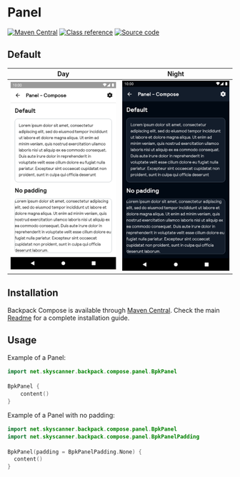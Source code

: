 # Panel

[![Maven Central](https://img.shields.io/maven-central/v/net.skyscanner.backpack/backpack-compose)](https://search.maven.org/artifact/net.skyscanner.backpack/backpack-compose)
[![Class reference](https://img.shields.io/badge/Class%20reference-Android-blue)](https://backpack.github.io/android/backpack-compose/net.skyscanner.backpack.compose.panel)
[![Source code](https://img.shields.io/badge/Source%20code-GitHub-lightgrey)](https://github.com/Skyscanner/backpack-android/tree/main/backpack-compose/src/main/kotlin/net/skyscanner/backpack/compose/panel)

## Default

| Day | Night |
| --- | --- |
| <img src="https://raw.githubusercontent.com/Skyscanner/backpack-android/main/docs/compose/Panel/screenshots/all.png" alt="Panel component" width="375" /> |<img src="https://raw.githubusercontent.com/Skyscanner/backpack-android/main/docs/compose/Panel/screenshots/all_dm.png" alt="Panel component - dark mode" width="375" /> |

## Installation

Backpack Compose is available through [Maven Central](https://search.maven.org/artifact/net.skyscanner.backpack/backpack-compose). Check the main [Readme](https://github.com/skyscanner/backpack-android#installation) for a complete installation guide.

## Usage

Example of a Panel:

```Kotlin
import net.skyscanner.backpack.compose.panel.BpkPanel

BpkPanel {
    content()
}
```

Example of a Panel with no padding:

```Kotlin
import net.skyscanner.backpack.compose.panel.BpkPanel
import net.skyscanner.backpack.compose.panel.BpkPanelPadding

BpkPanel(padding = BpkPanelPadding.None) {
  content()
}
```
